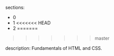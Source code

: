 sections:
  - 0
  - 1
<<<<<<< HEAD
  - 2
=======
>>>>>>> master

description: Fundamentals of HTML and CSS.
